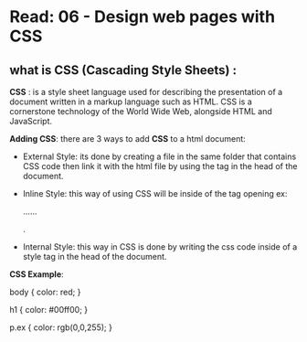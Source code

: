 # Read: 06 - Design web pages with CSS
## what is CSS (Cascading Style Sheets) :
**CSS** : is a style sheet language used for describing the presentation of a document written in a markup language such as HTML. CSS is a cornerstone technology of the World Wide Web, alongside HTML and JavaScript.


**Adding CSS**:
there are 3 ways to add **CSS** to a html document:

- External Style:
 its done by creating a file in the same folder that contains CSS code then link it with the html file by using the tag  <link> </link> in the head of  the document.



- Inline Style: this way of using CSS will be inside of the tag opening ex:  <p style="   " > ...... </p>.



- Internal Style: this way in CSS is done by writing the css code inside of a style tag <style>....</style> in the head of the document.




**CSS Example**:

body {
  color: red;
}

h1 {
  color: #00ff00;
}

p.ex {
  color: rgb(0,0,255);
}
